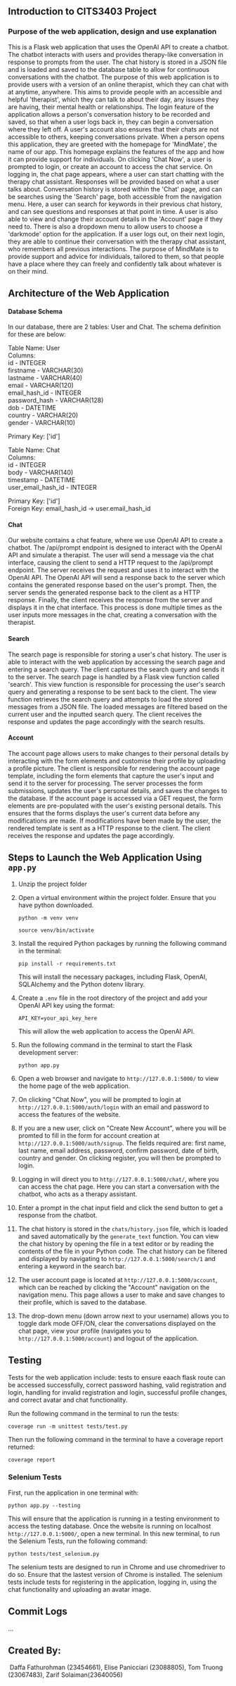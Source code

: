 ## Introduction to CITS3403 Project
### Purpose of the web application, design and use explanation

This is a Flask web application that uses the OpenAI API to create a chatbot. The chatbot interacts with users and provides therapy-like conversation in response to prompts from the user. The chat history is stored in a JSON file and is loaded and saved to the database table to allow for continuous conversations with the chatbot.
The purpose of this web application is to provide users with a version of an online therapist, which they can chat with at anytime, anywhere. This aims to provide people with an accessible and helpful 'therapist', which they can talk to about their day, any issues they are having, their mental health or relationships. The login feature of the application allows a person's conversation history to be recorded and saved, so that when a user logs back in, they can begin a conversation where they left off. A user's account also ensures that their chats are not accessible to others, keeping conversations private.
When a person opens this application, they are greeted with the homepage for 'MindMate', the name of our app. This homepage explains the features of the app and how it can provide support for individuals. On clicking 'Chat Now', a user is prompted to login, or create an account to access the chat service. On logging in, the chat page appears, where a user can start chatting with the therapy chat assistant. Responses will be provided based on what a user talks about. Conversation history is stored within the 'Chat' page, and can be searches using the 'Search' page, both accessible from the navigation menu. Here, a user can search for keywords in their previous chat history, and can see questions and responses at that point in time. A user is also able to view and change their account details in the 'Account' page if they need to. There is also a dropdown menu to allow users to choose a 'darkmode' option for the application. If a user logs out, on their next login, they are able to continue their conversation with the therapy chat assistant, who remembers all previous interactions.
The purpose of MindMate is to provide support and advice for individuals, tailored to them, so that people have a place where they can freely and confidently talk about whatever is on their mind.

## Architecture of the Web Application
#### Database Schema
In our database, there are 2 tables: User and Chat. The schema definition for these are below:  

Table Name: User  
Columns:  
        id - INTEGER  
        firstname - VARCHAR(30)  
        lastname - VARCHAR(40)  
        email - VARCHAR(120)  
        email_hash_id - INTEGER  
        password_hash - VARCHAR(128)  
        dob - DATETIME  
        country - VARCHAR(20)  
        gender - VARCHAR(10)  
          
Primary Key: ['id']  
    
Table Name: Chat  
Columns:  
        id - INTEGER  
        body - VARCHAR(140)  
        timestamp - DATETIME  
        user_email_hash_id - INTEGER  
          
Primary Key: ['id']  
Foreign Key: email_hash_id -> user.email_hash_id  

#### Chat
Our website contains a chat feature, where we use OpenAI API to create a chatbot. The /api/prompt endpoint is designed to interact with the OpenAI API and simulate a therapist. 
The user will send a message via the chat interface, causing the client to send a HTTP request to the /api/prompt endpoint. The server receives the request and uses it to interact with the OpenAI API. The OpenAI API will send a response back to the server which contains the generated response based on the user's prompt. Then, the server sends the generated response back to the client as a HTTP response. Finally, the client receives the response from the server and displays it in the chat interface. This process is done multiple times as the user inputs more messages in the chat, creating a conversation with the therapist.

#### Search
The search page is responsible for storing a user's chat history. The user is able to interact with the web application by accessing the search page and entering a search query. The client captures the search query and sends it to the server. The search page is handled by a Flask view function called 'search'. This view function is responsible for processing the user's search query and generating a response to be sent back to the client. The view function retrieves the search query and attempts to load the stored messages from a JSON file. The loaded messages are filtered based on the current user and the inputted search query. The client receives the response and updates the page accordingly with the search results.

#### Account 
The account page allows users to make changes to their personal details by interacting with the form elements and customise their profile by uploading a profile picture. The client is responsible for rendering the account page template, including the form elements that capture the user's input and send it to the server for processing. The server processes the form submissions, updates the user's personal details, and saves the changes to the database. If the account page is accessed via a GET request, the form elements are pre-populated with the user's existing personal details. This ensures that the forms displays the user's current data before any modifications are made. If modifications have been made by the user, the rendered template is sent as a HTTP response to the client. The client receives the response and updates the page accordingly.

## Steps to Launch the Web Application Using `app.py`

1. Unzip the project folder

2. Open a virtual environment within the project folder. Ensure that you have python downloaded.

   ```
   python -m venv venv
   ```

   ```
   source venv/bin/activate
   ```


3. Install the required Python packages by running the following command in the terminal:

   ```
   pip install -r requirements.txt
   ```

   This will install the necessary packages, including Flask, OpenAI, SQLAlchemy and the Python dotenv library.

4. Create a `.env` file in the root directory of the project and add your OpenAI API key using the format:

   ```
   API_KEY=your_api_key_here
   ```

   This will allow the web application to access the OpenAI API.

5. Run the following command in the terminal to start the Flask development server:

   ```
   python app.py
   ```

6. Open a web browser and navigate to `http://127.0.0.1:5000/` to view the home page of the web application.

7. On clicking "Chat Now", you will be prompted to login at `http://127.0.0.1:5000/auth/login` with an email and password to access the features of the website. 

8. If you are a new user, click on "Create New Account", where you will be promted to fill in the form for account creation at `http://127.0.0.1:5000/auth/signup`. The fields required are: first name, last name, email address, password, confirm password, date of birth, country and gender. On clicking register, you will then be prompted to login.

9. Logging in will direct you to `http://127.0.0.1:5000/chat/`, where you can access the chat page. Here you can start a conversation with the chatbot, who acts as a therapy assistant.

10. Enter a prompt in the chat input field and click the send button to get a response from the chatbot.

11. The chat history is stored in the `chats/history.json` file, which is loaded and saved automatically by the `generate_text` function. You can view the chat history by opening the file in a text editor or by reading the contents of the file in your Python code. The chat history can be filtered and displayed by navigating to `http://127.0.0.1:5000/search/1` and entering a keyword in the search bar.    

12. The user account page is located at `http://127.0.0.1:5000/account`, which can be reached by clicking the "Account" navigation on the navigation menu. This page allows a user to make and save changes to their profile, which is saved to the database.

13. The drop-down menu (down arrow next to your username) allows you to toggle dark mode OFF/ON, clear the conversations displayed on the chat page, view your profile (navigates you to `http://127.0.0.1:5000/account`) and logout of the application. 


## Testing
Tests for the web application include: tests to ensure eaach flask route can be accessed successfully, correct password hashing, valid registration and login, handling for invalid registration and login, successful profile changes, and correct avatar and chat functionality.
  

Run the following command in the terminal to run the tests:

   ```
   coverage run -m unittest tests/test.py
   ```
Then run the following command in the terminal to have a coverage report returned:

   ```
   coverage report
   ```

### Selenium Tests
First, run the application in one terminal with:
   ```
   python app.py --testing
   ```

This will ensure that the application is running in a testing environment to access the testing database.
Once the website is running on localhost `http://127.0.0.1:5000/`, open a new terminal.
In this new terminal, to run the Selenium Tests, run the following command:

   ```
   python tests/test_selenium.py
   ```

The selenium tests are designed to run in Chrome and use chromedriver to do so. Ensure that the lastest version of Chrome is installed. The selenium tests include tests for registering in the application, logging in, using the chat functionality and uploading an avatar image.

## Commit Logs
...

## Created By:
⁠
Daffa Fathurohman (23454661), Elise Panicciari (23088805), Tom Truong ⁠(23067483), Zarif ⁠Solaiman(23640056)